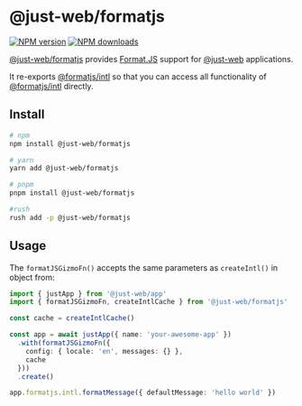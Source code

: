 # @just-web/formatjs

[![NPM version][npm-image]][npm-url]
[![NPM downloads][downloads-image]][downloads-url]

[@just-web/formatjs] provides [Format.JS] support for [@just-web] applications.

It re-exports [@formatjs/intl] so that you can access all functionality of [@formatjs/intl] directly.

## Install

```sh
# npm
npm install @just-web/formatjs

# yarn
yarn add @just-web/formatjs

# pnpm
pnpm install @just-web/formatjs

#rush
rush add -p @just-web/formatjs
```

## Usage

The `formatJSGizmoFn()` accepts the same parameters as `createIntl()` in object from:

```ts
import { justApp } from '@just-web/app'
import { formatJSGizmoFn, createIntlCache } from '@just-web/formatjs'

const cache = createIntlCache()

const app = await justApp({ name: 'your-awesome-app' })
  .with(formatJSGizmoFn({
    config: { locale: 'en', messages: {} },
    cache
  }))
  .create()

app.formatjs.intl.formatMessage({ defaultMessage: 'hello world' })
```

[@just-web]: https://github.com/justland/just-web
[@just-web/formatjs]: https://github.com/justland/just-web/tree/main/plugins/formatjs
[downloads-image]: https://img.shields.io/npm/dm/@just-web/formatjs.svg?style=flat
[downloads-url]: https://npmjs.org/package/@just-web/formatjs
[npm-image]: https://img.shields.io/npm/v/@just-web/formatjs.svg?style=flat
[npm-url]: https://npmjs.org/package/@just-web/formatjs
[@formatjs/intl]: https://formatjs.io/docs/intl/
[Format.JS]: https://formatjs.io/
